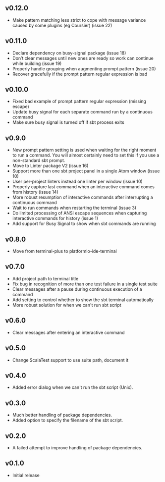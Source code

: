 ## v0.12.0
- Make pattern matching less strict to cope with message variance caused by some plugins (eg Coursier) (issue 22)

## v0.11.0
- Declare dependency on busy-signal package (issue 18)
- Don’t clear messages until new ones are ready so work can continue while building (issue 19)
- Properly handle grouping when augmenting prompt pattern (issue 20)
- Recover gracefully if the prompt pattern regular expression is bad

## v0.10.0
- Fixed bad example of prompt pattern regular expression (missing escape)
- Update busy signal for each separate command run by a continuous command
- Make sure busy signal is turned off if sbt process exits

## v0.9.0
* New prompt pattern setting is used when waiting for the right moment to run a command. You will almost certainly need to set this if you use a non-standard sbt prompt.
* Move to Linter package V2 (issue 16)
* Support more than one sbt project panel in a single Atom window (issue 10)
* User per-project linters instead one linter per window (issue 10)
* Properly capture last command when an interactive command comes from history (issue 14)
* More robust resumption of interactive commands after interrupting a continuous command
* Wait to run commands when restarting the terminal (issue 3)
* Do limited processing of ANSI escape sequences when capturing interactive commands for history (issue 1)
* Add support for Busy Signal to show when sbt commands are running

## v0.8.0
* Move from terminal-plus to platformio-ide-terminal

## v0.7.0
* Add project path to terminal title
* Fix bug in recognition of more than one test failure in a single test suite
* Clear messages after a pause during continuous execution of a command
* Add setting to control whether to show the sbt terminal automatically
* More robust solution for when we can't run sbt script

## v0.6.0
* Clear messages after entering an interactive command

## v0.5.0
* Change ScalaTest support to use suite path, document it

## v0.4.0
* Added error dialog when we can't run the sbt script (Unix).

## v0.3.0
* Much better handling of package dependencies.
* Added option to specify the filename of the sbt script.

## v0.2.0
* A failed attempt to improve handling of package dependencies.

## v0.1.0
* Initial release
